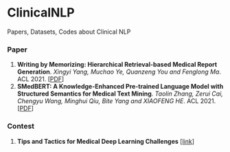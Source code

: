 # ClinicalNLP
Papers, Datasets, Codes about Clinical NLP

### Paper
1. **Writing by Memorizing: Hierarchical Retrieval-based Medical Report Generation**. *Xingyi Yang, Muchao Ye, Quanzeng You and Fenglong Ma*. ACL 2021. [[PDF](https://aclanthology.org/2021.acl-long.387/)]
2. **SMedBERT: A Knowledge-Enhanced Pre-trained Language Model with Structured Semantics for Medical Text Mining**. *Taolin Zhang, Zerui Cai, Chengyu Wang, Minghui Qiu, Bite Yang and XIAOFENG HE*. ACL 2021. [[PDF](https://aclanthology.org/2021.acl-long.457/)]


### Contest
1. **Tips and Tactics for Medical Deep Learning Challenges** [[link](https://medium.com/@GorkemPolat/tips-and-tactics-for-medical-deep-learning-challenges-99c40e94d709)]

